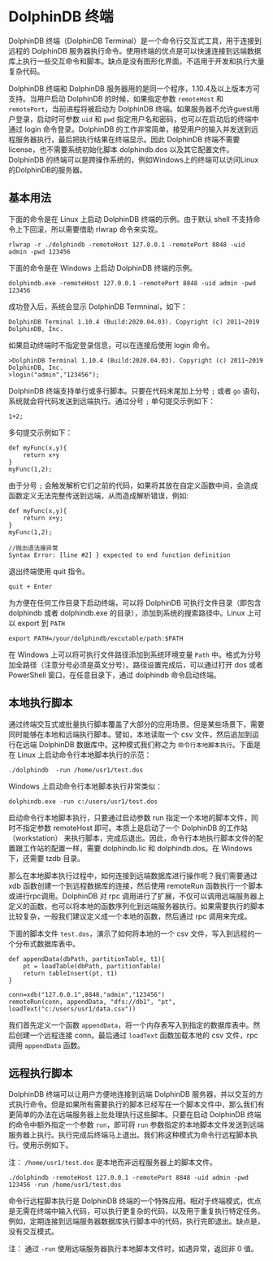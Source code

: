 # DolphinDB 终端

DolphinDB 终端（DolphinDB Terminal）是一个命令行交互式工具，用于连接到远程的 DolphinDB
服务器执行命令。使用终端的优点是可以快速连接到远端数据库上执行一些交互命令和脚本。缺点是没有图形化界面，不适用于开发和执行大量复杂代码。

DolphinDB 终端和 DolphinDB 服务器用的是同一个程序，1.10.4及以上版本方可支持。当用户启动 DolphinDB
的时候，如果指定参数 `remoteHost` 和 `remotePort`，当前进程将被启动为 DolphinDB
终端。如果服务器不允许guest用户登录，启动时可参数 `uid` 和 `pwd`
指定用户名和密码，也可以在启动后的终端中通过 login 命令登录。DolphinDB 的工作非常简单，接受用户的输入并发送到远程服务器执行，最后把执行结果在终端显示。因此
DolphinDB 终端不需要 license，也不需要系统初始化脚本 dolphindb.dos 以及其它配置文件。DolphinDB
的终端可以是跨操作系统的，例如Windows上的终端可以访问Linux的DolphinDB的服务器。

## 基本用法

下面的命令是在 Linux 上启动 DolphinDB 终端的示例。由于默认 shell 不支持命令上下回滚，所以需要借助
rlwrap 命令来实现。

```
rlwrap -r ./dolphindb -remoteHost 127.0.0.1 -remotePort 8848 -uid admin -pwd 123456
```

下面的命令是在 Windows 上启动 DolphinDB 终端的示例。

```
dolphindb.exe -remoteHost 127.0.0.1 -remotePort 8848 -uid admin -pwd 123456
```

成功登入后，系统会显示 DolphinDB Termninal，如下：

```
DolphinDB Terminal 1.10.4 (Build:2020.04.03). Copyright (c) 2011~2019 DolphinDB, Inc.
```

如果启动终端时不指定登录信息，可以在连接后使用 login 命令。

```
>DolphinDB Terminal 1.10.4 (Build:2020.04.03). Copyright (c) 2011~2019 DolphinDB, Inc.
>login("admin","123456");
```

DolphinDB 终端支持单行或多行脚本。只要在代码末尾加上分号 `;` 或者
`go` 语句，系统就会将代码发送到远端执行。通过分号 `;` 单句提交示例如下：

```
1+2;
```

多句提交示例如下：

```
def myFunc(x,y){
    return x+y
}
myFunc(1,2);
```

由于分号 `;`
会触发解析它们之前的代码，如果将其放在自定义函数中间，会造成函数定义无法完整传送到远端，从而造成解析错误，例如:

```
def myFunc(x,y){
    return x+y;
}
myFunc(1,2);

//抛出语法接异常
Syntax Error: [line #2] } expected to end function definition
```

退出终端使用 quit 指令。

```
quit + Enter
```

为方便在任何工作目录下启动终端，可以将 DolphinDB 可执行文件目录（即包含 dolphindb 或者
dolphindb.exe 的目录），添加到系统的搜索路径中。Linux 上可以 export 到 `PATH`

```
export PATH=/your/dolphindb/excutable/path:$PATH
```

在 Windows 上可以将可执行文件路径添加到系统环境变量 `Path`
中。格式为分号加全路径（注意分号必须是英文分号）。路径设置完成后，可以通过打开 dos 或者 PowerShell 窗口，在任意目录下，通过 dolphindb
命令启动终端。

## 本地执行脚本

通过终端交互式或批量执行脚本覆盖了大部分的应用场景。但是某些场景下，需要同时能够在本地和远端执行脚本。譬如，本地读取一个 csv
文件，然后追加到运行在远端 DolphinDB 数据库中。这种模式我们称之为 `命令行本地脚本执行`。下面是在 Linux
上启动命令行本地脚本执行的示范：

```
./dolphindb  -run /home/usr1/test.dos

```

Windows 上启动命令行本地脚本执行非常类似：

```
dolphindb.exe -run c:/users/usr1/test.dos
```

启动命令行本地脚本执行，只要通过启动参数 run 指定一个本地的脚本文件，同时不指定参数 remoteHost
即可。本质上是启动了一个 DolphinDB 的工作站（workstation） 来执行脚本，完成后退出。因此，命令行本地执行脚本文件的配置跟工作站的配置一样，需要
dolphindb.lic 和 dolphindb.dos。在 Windows 下，还需要 tzdb 目录。

那么在本地脚本执行过程中，如何连接到远端数据库进行操作呢？我们需要通过 xdb 函数创建一个到远程数据库的连接，然后使用
remoteRun 函数执行一个脚本或进行rpc调用。DolphinDB 对 rpc
调用进行了扩展，不仅可以调用远端服务器上定义的函数，也可以将本地的函数序列化到远端服务器执行。如果需要执行的脚本比较复杂，一般我们建议定义成一个本地的函数，然后通过
rpc 调用来完成。

下面的脚本文件 `test.dos`，演示了如何将本地的一个 csv
文件，写入到远程的一个分布式数据库表中。

```
def appendData(dbPath, partitionTable, t1){
    pt = loadTable(dbPath, partitionTable)
    return tableInsert(pt, t1)
}

conn=xdb("127.0.0.1",8848,"admin","123456")
remoteRun(conn, appendData, "dfs://db1", "pt", loadText("c:/users/usr1/data.csv"))
```

我们首先定义一个函数
`appendData`，将一个内存表写入到指定的数据库表中。然后创建一个远程连接 conn。最后通过
`loadText` 函数加载本地的 csv 文件，rpc 调用 `appendData`
函数。

## 远程执行脚本

DolphinDB 终端可以让用户方便地连接到远端 DolphinDB
服务器，并以交互的方式执行命令。但是如果所有需要执行的脚本已经写在一个脚本文件中，那么我们有更简单的办法在远端服务器上批处理执行这些脚本。只要在启动 DolphinDB
终端的命令中额外指定一个参数 `run`，即可将 `run`
参数指定的本地脚本文件发送到远端服务器上执行。执行完成后终端马上退出。我们称这种模式为命令行远程脚本执行。使用示例如下。

注： `/home/usr1/test.dos`
是本地而非远程服务器上的脚本文件。

```
./dolphindb -remoteHost 127.0.0.1 -remotePort 8848 -uid admin -pwd 123456 -run /home/usr1/test.dos
```

命令行远程脚本执行是 DolphinDB
终端的一个特殊应用。相对于终端模式，优点是无需在终端中输入代码，可以执行更复杂的代码，以及用于重复执行特定任务。例如，定期连接到远端服务器数据库执行脚本中的代码，执行完即退出。缺点是，没有交互模式。

注： 通过 `-run` 使用远端服务器执行本地脚本文件时，如遇异常，返回非 0
值。


